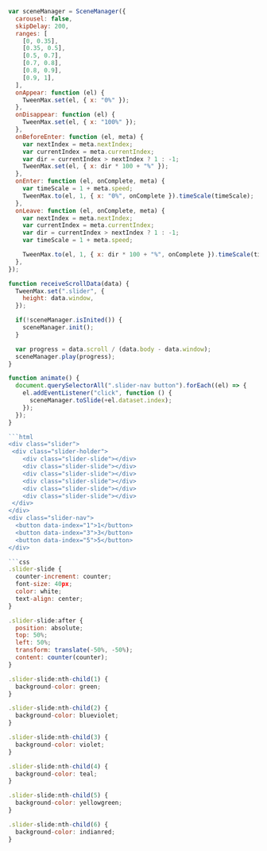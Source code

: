 ````javascript
var sceneManager = SceneManager({
  carousel: false,
  skipDelay: 200,
  ranges: [
    [0, 0.35],
    [0.35, 0.5],
    [0.5, 0.7],
    [0.7, 0.8],
    [0.8, 0.9],
    [0.9, 1],
  ],
  onAppear: function (el) {
    TweenMax.set(el, { x: "0%" });
  },
  onDisappear: function (el) {
    TweenMax.set(el, { x: "100%" });
  },
  onBeforeEnter: function (el, meta) {
    var nextIndex = meta.nextIndex;
    var currentIndex = meta.currentIndex;
    var dir = currentIndex > nextIndex ? 1 : -1;
    TweenMax.set(el, { x: dir * 100 + "%" });
  },
  onEnter: function (el, onComplete, meta) {
    var timeScale = 1 + meta.speed;
    TweenMax.to(el, 1, { x: "0%", onComplete }).timeScale(timeScale);
  },
  onLeave: function (el, onComplete, meta) {
    var nextIndex = meta.nextIndex;
    var currentIndex = meta.currentIndex;
    var dir = currentIndex > nextIndex ? 1 : -1;
    var timeScale = 1 + meta.speed;

    TweenMax.to(el, 1, { x: dir * 100 + "%", onComplete }).timeScale(timeScale);
  },
});

function receiveScrollData(data) {
  TweenMax.set(".slider", {
    height: data.window,
  });

  if(!sceneManager.isInited()) {
    sceneManager.init();
  }

  var progress = data.scroll / (data.body - data.window);
  sceneManager.play(progress);
}

function animate() {
  document.querySelectorAll(".slider-nav button").forEach((el) => {
    el.addEventListener("click", function () {
      sceneManager.toSlide(+el.dataset.index);
    });
  });
}

```html
<div class="slider">
 <div class="slider-holder">
    <div class="slider-slide"></div>
    <div class="slider-slide"></div>
    <div class="slider-slide"></div>
    <div class="slider-slide"></div>
    <div class="slider-slide"></div>
    <div class="slider-slide"></div>
 </div>
</div>
<div class="slider-nav">
  <button data-index="1">1</button>
  <button data-index="3">3</button>
  <button data-index="5">5</button>
</div>

```css
.slider-slide {
  counter-increment: counter;
  font-size: 40px;
  color: white;
  text-align: center;
}

.slider-slide:after {
  position: absolute;
  top: 50%;
  left: 50%;
  transform: translate(-50%, -50%);
  content: counter(counter);
}

.slider-slide:nth-child(1) {
  background-color: green;
}

.slider-slide:nth-child(2) {
  background-color: blueviolet;
}

.slider-slide:nth-child(3) {
  background-color: violet;
}

.slider-slide:nth-child(4) {
  background-color: teal;
}

.slider-slide:nth-child(5) {
  background-color: yellowgreen;
}

.slider-slide:nth-child(6) {
  background-color: indianred;
}
````
